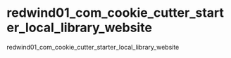 # redwind01_com_cookie_cutter_starter_local_library_website
redwind01_com_cookie_cutter_starter_local_library_website

